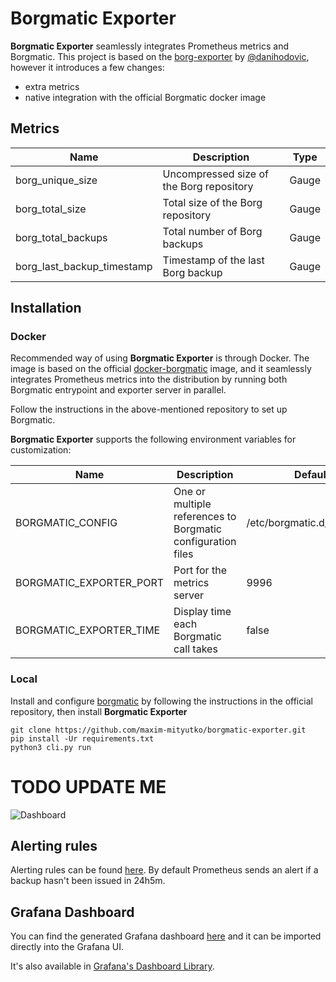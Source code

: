 # Borgmatic Exporter

**Borgmatic Exporter** seamlessly integrates Prometheus metrics and Borgmatic. This project is based on
the [borg-exporter](https://github.com/danihodovic/borg-exporter) by [@danihodovic](https://github.com/danihodovic),
however it introduces a few changes:

- extra metrics
- native integration with the official Borgmatic docker image



## Metrics
| Name                       | Description                              | Type  |
|----------------------------|------------------------------------------|-------|
| borg_unique_size           | Uncompressed size of the Borg repository | Gauge |
| borg_total_size            | Total size of the Borg repository        | Gauge |
| borg_total_backups         | Total number of Borg backups             | Gauge |
| borg_last_backup_timestamp | Timestamp of the last Borg backup        | Gauge |

## Installation
### Docker
Recommended way of using **Borgmatic Exporter** is through Docker. The image 
is based on the official [docker-borgmatic](https://github.com/borgmatic-collective/docker-borgmatic)
image, and it seamlessly integrates Prometheus metrics into the distribution by running both Borgmatic 
entrypoint and exporter server in parallel.

Follow the instructions in the above-mentioned repository to set up Borgmatic. 

**Borgmatic Exporter** supports the following environment variables for customization:

| Name                    | Description                                                 | Default                     |
|-------------------------|-------------------------------------------------------------|-----------------------------|
| BORGMATIC_CONFIG        | One or multiple references to Borgmatic configuration files | /etc/borgmatic.d/config.yml |
| BORGMATIC_EXPORTER_PORT | Port for the metrics server                                 | 9996                        |
| BORGMATIC_EXPORTER_TIME | Display time each Borgmatic call takes                      | false                       |

### Local
Install and configure [borgmatic](https://github.com/witten/borgmatic) by following the instructions in the 
official repository, then install **Borgmatic Exporter**
```shell
git clone https://github.com/maxim-mityutko/borgmatic-exporter.git
pip install -Ur requirements.txt
python3 cli.py run
```


# TODO UPDATE ME
![Dashboard](./images/borg_grafana_dashboard.png)

## Alerting rules

Alerting rules can be found [here](./borg-mixin/prometheus-alerts.yaml). By
default Prometheus sends an alert if a backup hasn't been issued in 24h5m.

## Grafana Dashboard

You can find the generated Grafana dashboard [here](./borg-mixin/dashboards_out/dashboard.json) and it can be imported directly into the Grafana UI.

It's also available in [Grafana's Dashboard Library](https://grafana.com/grafana/dashboards/14489).
